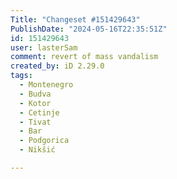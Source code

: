 ```yaml
---
Title: "Changeset #151429643"
PublishDate: "2024-05-16T22:35:51Z"
id: 151429643
user: lasterSam
comment: revert of mass vandalism
created_by: iD 2.29.0
tags:
  - Montenegro
  - Budva
  - Kotor
  - Cetinje
  - Tivat
  - Bar
  - Podgorica
  - Nikšić

---
```


